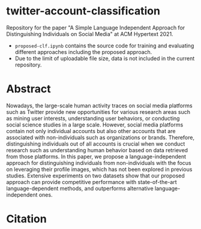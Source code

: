 # twitter-account-classification
Repository for the paper "A Simple Language Independent Approach for Distinguishing
Individuals on Social Media" at ACM Hypertext 2021.

- ```proposed-clf.ipynb``` contains the source code for training and evaluating different approaches including the proposed approach.
- Due to the limit of uploadable file size, data is not included in the current repository.



# Abstract
Nowadays, the large-scale human activity traces on social media
platforms such as Twitter provide new opportunities for various
research areas such as mining user interests, understanding user
behaviors, or conducting social science studies in a large scale. However,
social media platforms contain not only individual accounts
but also other accounts that are associated with non-individuals
such as organizations or brands. Therefore, distinguishing individuals
out of all accounts is crucial when we conduct research such
as understanding human behavior based on data retrieved from
those platforms. In this paper, we propose a language-independent
approach for distinguishing individuals from non-individuals with
the focus on leveraging their profile images, which has not been explored
in previous studies. Extensive experiments on two datasets
show that our proposed approach can provide competitive performance
with state-of-the-art language-dependent methods, and
outperforms alternative language-independent ones.



# Citation


